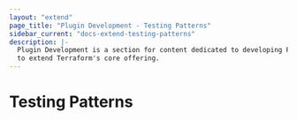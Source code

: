 ```yaml
---
layout: "extend"
page_title: "Plugin Development - Testing Patterns"
sidebar_current: "docs-extend-testing-patterns"
description: |-
  Plugin Development is a section for content dedicated to developing Plugins
  to extend Terraform's core offering.
---
```


# Testing Patterns
